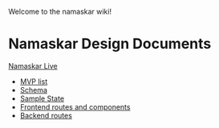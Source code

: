 Welcome to the namaskar wiki!

# Namaskar Design Documents

[Namaskar Live]()

+ [MVP list](mvp-list)
+ [Schema](schema)
+ [Sample State](sample-state)
+ [Frontend routes and components](frontend-routes)
+ [Backend routes](backend-routes)